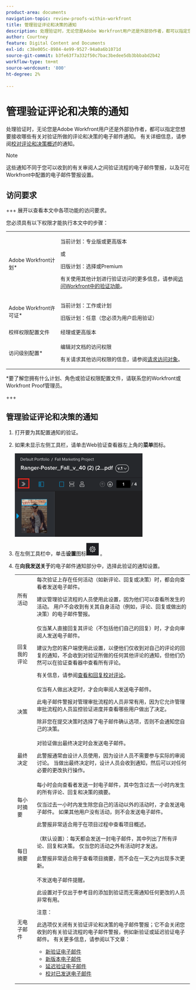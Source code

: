 ```yaml
---
product-area: documents
navigation-topic: review-proofs-within-workfront
title: 管理验证评论和决策的通知
description: 处理验证时，无论您是Adobe Workfront用户还是外部协作者，都可以指定您想要接收哪些有关对验证所做的评论和决策的电子邮件通知。 有关更多信息，请参阅验证评论和决策通知概述。
author: Courtney
feature: Digital Content and Documents
exl-id: c38e005c-8984-4e99-9527-94a0a6b1071d
source-git-commit: b3fe63f7a332f50c7bac3bedee5db3bbbabd2b42
workflow-type: tm+mt
source-wordcount: '800'
ht-degree: 2%

---
```


# 管理验证评论和决策的通知

处理验证时，无论您是Adobe Workfront用户还是外部协作者，都可以指定您想要接收哪些有关对验证所做的评论和决策的电子邮件通知。 有关详细信息，请参阅[校对评论和决策概述](../../../review-and-approve-work/proofing/proofing-overview/notifications-proof-comments-decisions.md)的通知。

>[!NOTE]
>
>这些通知不同于您可以收到的有关审阅人之间验证流程的电子邮件警报，以及可在Workfront中配置的电子邮件警报设置。

## 访问要求

+++ 展开以查看本文中各项功能的访问要求。

您必须具有以下权限才能执行本文中的步骤：

<table style="table-layout:auto"> 
 <col> 
 <col> 
 <tbody> 
  <tr> 
   <td role="rowheader">Adobe Workfront计划*</td> 
   <td> <p>当前计划：专业版或更高版本</p> <p>或</p> <p>旧版计划：选择或Premium</p> <p>有关使用其他计划进行验证访问的更多信息，请参阅<a href="/help/quicksilver/administration-and-setup/manage-workfront/configure-proofing/access-to-proofing-functionality.md" class="MCXref xref">访问Workfront中的验证功能</a>。</p> </td> 
  </tr> 
  <tr> 
   <td role="rowheader">Adobe Workfront许可证*</td> 
   <td> <p>当前计划：工作或计划</p> <p>旧版计划：任意（您必须为用户启用验证）</p> </td> 
  </tr> 
  <tr> 
   <td role="rowheader">校样权限配置文件 </td> 
   <td>经理或更高版本</td> 
  </tr> 
  <tr> 
   <td role="rowheader">访问级别配置*</td> 
   <td> <p>编辑对文档的访问权限</p> <p>有关请求其他访问权限的信息，请参阅<a href="../../../workfront-basics/grant-and-request-access-to-objects/request-access.md" class="MCXref xref">请求访问对象</a>。</p> </td> 
  </tr> 
 </tbody> 
</table>

&#42;要了解您拥有什么计划、角色或验证权限配置文件，请联系您的Workfront或Workfront Proof管理员。

+++

## 管理验证评论和决策的通知

1. 打开要为其配置通知的验证。
1. 如果未显示左侧工具栏，请单击Web验证查看器左上角的&#x200B;**菜单**&#x200B;图标。

   ![Menu_icon_in_Proofing_Viewer.png](assets/menu-icon-in-proofing-viewer-350x228.png)

1. 在左侧工具栏中，单击&#x200B;**设置**&#x200B;图标![Settings_icon.png](assets/settings-icon.png) 。

1. 在&#x200B;**向我发送关于**&#x200B;的电子邮件通知部分中，选择此验证的通知设置。

   <table style="table-layout:auto"> 
    <col> 
    <col> 
    <tbody> 
     <tr> 
      <td role="rowheader">所有活动</td> 
      <td>每次验证上存在任何活动（如新评论、回复或决策）时，都会向查看者发送电子邮件。<br><p>建议管理验证流程的人员使用此设置，因为他们可以查看所发生的活动。 用户不会收到有关其自身活动（例如，评论、回复或做出的决策）的电子邮件警报。</p></td> 
     </tr> 
     <tr> 
      <td role="rowheader">回复我的评论</td> 
      <td>仅当某人直接回复其评论（不包括他们自己的回复）时，才会向审阅人发送电子邮件。<p>建议为您的客户端使用此设置，以便他们仅收到对自己的评论的回复的通知，不会收到对验证所做的任何其他评论的通知，但他们仍然可以在验证查看器中查看所有评论。</p>
      <p>有关信息，请参阅<a href="../../../review-and-approve-work/proofing/reviewing-proofs-within-workfront/comment-on-a-proof/view-proof-comments.md" class="MCXref xref">查看和回复校对评论</a>。</p></td> 
     </tr> 
     <tr> 
      <td role="rowheader">决策</td> 
      <td>仅当有人做出决定时，才会向审阅人发送电子邮件。<br><p>此电子邮件警报对管理审批流程的人员非常有用，因为它允许管理审批流程的人员监控验证进度并查看哪些用户做出了决定。<br></p><p>除非您在提交决策时选择了电子邮件确认选项，否则不会通知您自己的决策。</p></td> 
     </tr> 
     <tr> 
      <td role="rowheader">最终决定</td> 
      <td>对验证做出最终决定时会发送电子邮件。<br><p>此警报通常由设计人员使用，因为设计人员不需要参与实际的审阅讨论。 当做出最终决定时，设计人员会收到通知，然后可以对任何必要的更改执行操作。<br></p></td> 
     </tr> 
     <tr> 
      <td role="rowheader">每小时摘要</td> 
      <td>每小时会向查看者发送一封电子邮件，其中包含过去一小时内发生的所有评论、回复和决策的摘要。<br><p>仅当过去一小时内发生除您自己的活动以外的活动时，才会发送电子邮件。 如果其他用户没有活动，则不会发送电子邮件。<br></p><p>此警报非常适合用于在项目过程中查看项目概述。</p></td> 
     </tr> 
     <tr> 
      <td role="rowheader">每日摘要</td> 
      <td>（默认设置）：每天都会发送一封电子邮件，其中列出了所有评论、回复和决策。 仅当您的活动之外有活动时才发送。<br><p>此警报非常适合用于查看项目摘要，而不会在一天之内出现多次更新。<br></p></td> 
     </tr> 
     <tr> 
      <td role="rowheader">无电子邮件</td> 
      <td>不发送电子邮件提醒。<br><p>此设置对于仅出于参考目的添加到验证而无需通知任何更改的人员非常有用。</p><p>注意： <p>此选项仅关闭有关验证评论和决策的电子邮件警报；它不会关闭您收到的有关验证流程的电子邮件警报，例如新验证或延迟验证电子邮件。 有关更多信息，请参阅以下文章： </p>
        <ul>
         <li><a href="../../../workfront-proof/wp-emailsntfctns/proof-notifications-and-reminders/new-proof-email.md" class="MCXref xref">新验证电子邮件</a></li>
         <li><a href="../../../workfront-proof/wp-emailsntfctns/proof-notifications-and-reminders/new-version-email.md" class="MCXref xref">新版本电子邮件</a></li>
         <li><a href="../../../workfront-proof/wp-emailsntfctns/proof-notifications-and-reminders/late-proof-email.md" class="MCXref xref">延迟验证电子邮件</a></li>
         <li><a href="../../../workfront-proof/wp-emailsntfctns/proof-notifications-and-reminders/proof-made-email.md" class="MCXref xref">校对已发送电子邮件</a></li>
        </ul></p></td> 
     </tr> 
    </tbody> 
   </table>
